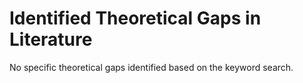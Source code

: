 # Identified Theoretical Gaps in Literature

No specific theoretical gaps identified based on the keyword search.
